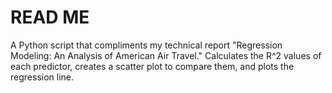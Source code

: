 READ ME
===============================================
A Python script that compliments my technical 
report "Regression Modeling: An Analysis of 
American Air Travel." Calculates the R^2 
values of each predictor, creates a scatter 
plot to compare them, and plots the regression line.
